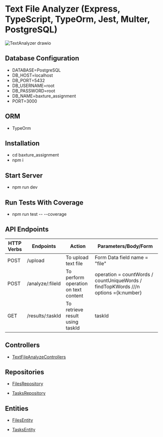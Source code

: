 # Text File Analyzer (Express, TypeScript, TypeOrm, Jest, Multer, PostgreSQL)


  ![TextAnalyzer drawio](https://github.com/amitwaghmare17011994/baxture_assignment/assets/38164439/6d231cfa-f2fd-4bd8-bd33-be263b2dbb71)
 






## Database Configuration
- DATABASE=PostgreSQL
- DB_HOST=localhost
- DB_PORT=5432
- DB_USERNAME=root
- DB_PASSWORD=root
- DB_NAME=baxture_assignment
- PORT=3000

## ORM
- TypeOrm

## Installation
- cd baxture_assignment
- npm i

## Start Server
- npm run dev

## Run Tests With Coverage
- npm run test -- --coverage

## API Endpoints
| HTTP Verbs | Endpoints | Action | Parameters/Body/Form
| ------ | --- | --- | ------------------------------- |
| POST | /upload | To upload text file   | Form Data field name = "file" 
| POST | /analyze/:fileId | To perform operation on text content | operation = countWords / countUniqueWords / findTopKWords ///n options ={k:number}
| GET | /results/:taskId | To retrieve result using taskId | taskId
 


## Controllers

- [TextFileAnalyzeControllers](https://github.com/amitwaghmare17011994/baxture_assignment/blob/main/src/controllers/TextFileAnalyzeControllers.ts)

## Repositories

- [FilesRepository](https://github.com/amitwaghmare17011994/baxture_assignment/blob/main/src/repositories/FilesRepository.ts)

- [TasksRepository](https://github.com/amitwaghmare17011994/baxture_assignment/blob/main/src/repositories/TasksRepository.ts)

## Entities

- [FilesEntity](https://github.com/amitwaghmare17011994/baxture_assignment/blob/main/src/entities/Files.ts)

- [TasksEntity](https://github.com/amitwaghmare17011994/baxture_assignment/blob/main/src/entities/Tasks.ts)



